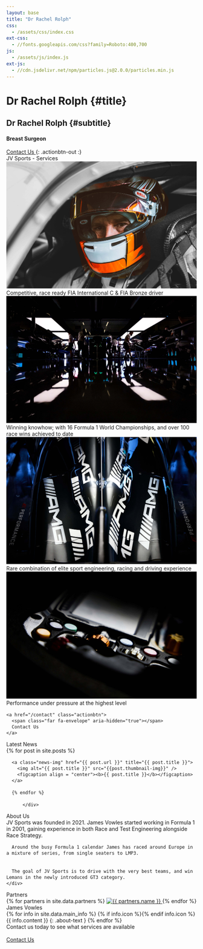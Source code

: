 ```yaml
---
layout: base
title: "Dr Rachel Rolph"
css:
  - /assets/css/index.css
ext-css:
  - //fonts.googleapis.com/css?family=Roboto:400,700
js:
  - /assets/js/index.js
ext-js:
  - //cdn.jsdelivr.net/npm/particles.js@2.0.0/particles.min.js
---
```


<div id="header" markdown="1">

<div id="header-inner" class="header-image" markdown="1">


# Dr Rachel Rolph {#title}

## Dr Rachel Rolph {#subtitle}

#### Breast Surgeon

<a href="/contact" class="actionbtn">
  <span class="far fa-envelope" aria-hidden="true"></span>
  Contact Us
</a>
{: .actionbtn-out :}

</div>

<div id="main-sections">

<div id="services-out" class="page-section cut1">
  <div id="services">
    <div class="section-title">JV Sports - Services</div>
    <div id="services-list">
      <div class="service">
        <img class="service-img" alt="Service image" src="/assets/img/scale-flexiple/racereadybw.jpg" />
        <div class="service-text">Competitive, race ready FIA International C & FIA Bronze driver</div>
      </div>
      <div class="service">
        <img class="service-img" alt="Service image" src="/assets/img/scale-flexiple/team.jpg" />
        <div class="service-text">Winning knowhow; with 16 Formula 1 World Championships, and over 100 race wins achieved to date</div>
      </div>
      <div id="services-break"></div>
      <div class="service">
        <img class="service-img" alt="Service image" src="/assets/img/scale-flexiple/amg.jpg" />
        <div class="service-text">Rare combination of elite sport engineering, racing and driving experience</div>
      </div>
      <div class="service">
        <img class="service-img" alt="Service image" src="/assets/img/scale-flexiple/steeringwheel.jpg" />
        <div class="service-text">Performance under pressure at the highest level</div>
      </div>
    </div>

    <a href="/contact" class="actionbtn">
      <span class="far fa-envelope" aria-hidden="true"></span>
      Contact Us
    </a>
  </div>
</div>

<div id="news-out" class="page-section cut1">
  <div id="news">
    <div class="section-title">Latest News</div>
    <div id="news-subtitle"></div>
    <div id="news-logos">
      {% for post in site.posts %}

      <a class="news-img" href="{{ post.url }}" title="{{ post.title }}">
        <img alt="{{ post.title }}" src="{{post.thumbnail-img}}" />
        <figcaption align = "center"><b>{{ post.title }}</b></figcaption>
      </a>

      {% endfor %}

          </div>
  </div>
</div>

<div class="cut-buffer aboutus-buffer"></div>

<div id="aboutus-out" class="page-section grey-section cut2">
  <div id="aboutus">
    <div class="section-title">About Us</div>
    <div id="aboutus-text">
      JV Sports was founded in 2021. James Vowles started working in Formula 1 in 2001, gaining experience in both Race and Test Engineering alongside Race Strategy.


      Around the busy Formula 1 calendar James has raced around Europe in a mixture of series, from single seaters to LMP3.


      The goal of JV Sports is to drive with the very best teams, and win Lemans in the newly introduced GT3 category.
    </div>
  </div>
</div>

<div id="partners-out" class="page-section cut1">
  <div id="partners">
    <div class="section-title">Partners</div>
    <div id="partners-subtitle"></div>
    <div id="partners-logos">
      {% for partners in site.data.partners %}
        <a class="partners-img" href="{{ partners.url }}" title="{{ partners.name }}">
          <img alt="{{ partners.name }}" src="/assets/img/logos/{{ partners.img }}" />
        </a>
      {% endfor %}
    </div>
  </div>
</div>

<div class="cut-buffer"></div>

<div id="aboutme-section-out" class="page-section grey-section cut2">
  <div id="aboutme-section">
    <div class="section-title">James Vowles</div>
	<div id="aboutme-list" markdown="1">
{% for info in site.data.main_info %}
{% if info.icon %}<span class="about-icon fa-fw {{ info.icon }}" aria-hidden="true"></span>{% endif info.icon %}
<span class="about-content">{{ info.content }}</span>
{: .about-text }
{% endfor %}
</div>
  </div>
</div>

<div id="cta-out" class="page-section">
  <div id="cta">
    <div class="section-title">Contact us today to see what services are available</div><br/>
  </div>
  <a href="/contact" class="actionbtn">
    <span class="far fa-envelope" aria-hidden="true"></span>
    Contact Us
  </a>
</div>

</div>

